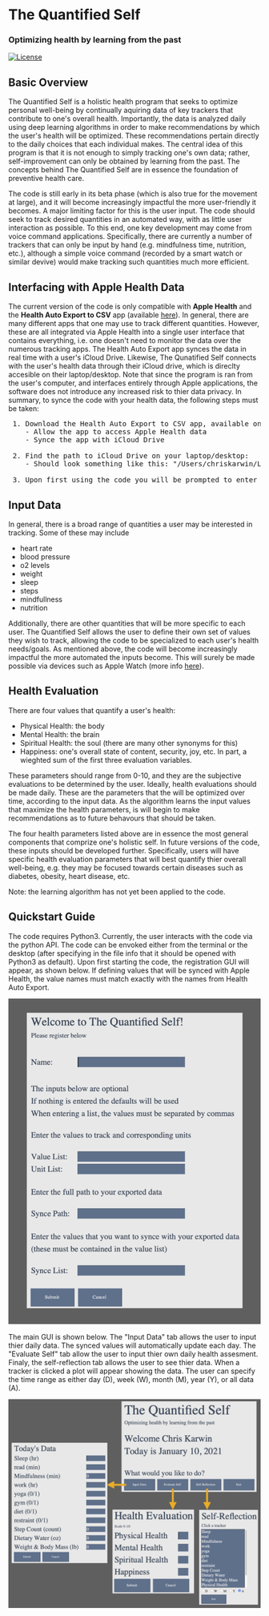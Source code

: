 # The Quantified Self 
### Optimizing health by learning from the past

[![License](https://img.shields.io/badge/license-MIT-blue.svg)](../../)

## Basic Overview <br />
The Quantified Self is a holistic health program that seeks to optimize personal well-being by continually aquiring data of key trackers that contribute to one's overall health. Importantly, the data is analyzed daily using deep learning algorithms in order to make recommendations by which the user's health will be optimized. These recommendations pertain directly to the daily choices that each individual makes. The central idea of this program is that it is not enough to simply tracking one's own data; rather, self-improvement can only be obtained by learning from the past. The concepts behind The Quantified Self are in essence the foundation of preventive health care. 

The code is still early in its beta phase (which is also true for the movement at large), and it will become increasingly impactful the more user-friendly it becomes. A major limiting factor for this is the user input. The code should seek to track desired quantities in an automated way, with as little user interaction as possible. To this end, one key development may come from voice command applications. Specifically, there are currently a number of trackers that can only be input by hand (e.g. mindfulness time, nutrition, etc.), although a simple voice command (recorded by a smart watch or similar devive) would make tracking such quantities much more efficient. 

## Interfacing with Apple Health Data <br />

The current version of the code is only compatible with **Apple Health** and the **Health Auto Export to CSV** app (available [here](https://apps.apple.com/us/app/health-auto-export-to-csv/id1115567069)). In general, there are many different apps that one may use to track different quantities. However, these are all integrated via Apple Health into a single user interface that contains everything, i.e. one doesn't need to monitor the data over the numerous tracking apps. The Health Auto Export app synces the data in real time with a user's iCloud Drive. Likewise, The Qunatified Self connects with the user's health data through their iCloud drive, which is direclty accesible on their laptop/desktop. Note that since the program is ran from the user's computer, and interfaces entirely through Apple applications, the software does not introduce any increased risk to thier data privacy. In summary, to synce the code with your health data, the following steps must be taken:


<pre>
 1. Download the Health Auto Export to CSV app, available on Apple iPhone and Apple Watch
    - Allow the app to access Apple Health data
    - Synce the app with iCloud Drive
  
 2. Find the path to iCloud Drive on your laptop/desktop:
    - Should look something like this: "/Users/chriskarwin/Library/Mobile Documents/iCloud~com~ifunography~HealthExport/Documents/"
  
 3. Upon first using the code you will be prompted to enter the above path 
</pre>

## Input Data <br />

In general, there is a broad range of quantities a user may be interested in tracking. Some of these may include

* heart rate
* blood pressure
* o2 levels
* weight
* sleep
* steps
* mindfullness
* nutrition

Additionally, there are other quantities that will be more specific to each user. The Quantified Self allows the user to define their own set of values they wish to track, allowing the code to be specialized to each user's health needs/goals. As mentioned above, the code will become increasingly impactful the more automated the inputs become. This will surely be made possible via devices such as Apple Watch (more info [here](https://www.apple.com/watch/)).

## Health Evaluation <br />

There are four values that quantify a user's health: 

* Physical Health: the body
* Mental Health: the brain
* Spiritual Health: the soul (there are many other synonyms for this)
* Happiness: one's overall state of content, security, joy, etc. In part, a wieghted sum of the first three evaluation variables.

These parameters should range from 0-10, and they are the subjective evaluations to be determined by the user. Ideally, health evaluations should be made daily. These are the parameters that the will be optimized over time, according to the input data. As the algorithm learns the input values that maximize the health parameters, is will begin to make recommendations as to future behavours that should be taken. 

The four health parameters listed above are in essence the most general components that comprize one's holistic self. In future versions of the code, these inputs should be developed further. Specifically, users will have specific health evaluation parameters that will best quantify thier overall well-being, e.g. they may be focused towards certain diseases such as diabetes, obesity, heart disease, etc. 

Note: the learning algorithm has not yet been applied to the code. 

## Quickstart Guide <br />

The code requires Python3. Currently, the user interacts with the code via the python API. The code can be envoked either from the terminal or the desktop (after specifying in the file info that it should be opened with Python3 as default). Upon first starting the code, the registration GUI will appear, as shown below. If defining values that will be synced with Apple Health, the value names must match exactly with the names from Health Auto Export.

<p align="center">
<img width="600"  src="Images/registration.png">
</p>

The main GUI is shown below. The "Input Data" tab allows the user to input thier daily data. The synced values will automatically update each day. The "Evaluate Self" tab allow the user to input thier own daily health assesment. Finaly, the self-reflection tab allows the user to see thier data. When a tracker is clicked a plot will appear showing the data. The user can specify the time range as either day (D), week (W), month (M), year (Y), or all data (A).

<p align="center">
<img width="600"  src="Images/main_overview.png">
</p>


